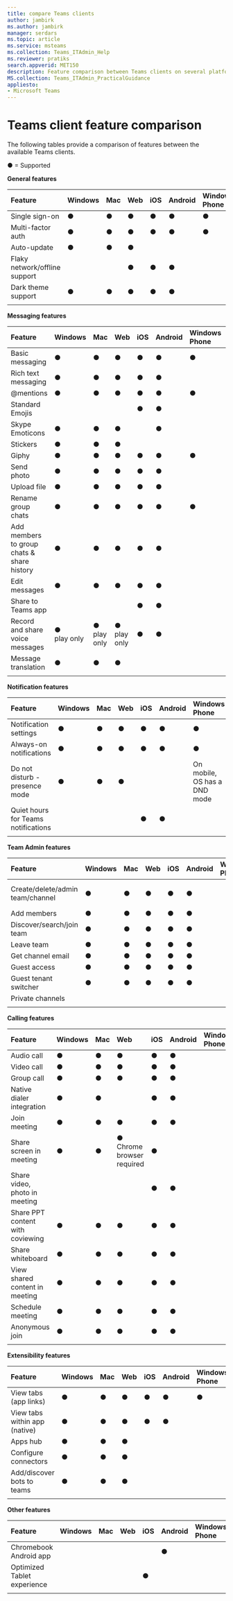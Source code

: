 ```yaml
---
title: compare Teams clients
author: jambirk
ms.author: jambirk
manager: serdars
ms.topic: article
ms.service: msteams
ms.collection: Teams_ITAdmin_Help
ms.reviewer: pratiks
search.appverid: MET150
description: Feature comparison between Teams clients on several platforms.
MS.collection: Teams_ITAdmin_PracticalGuidance
appliesto:
- Microsoft Teams
---  
```


# Teams client feature comparison

The following tables provide a comparison of features between the available Teams clients. 

● = Supported

**General features**

|Feature|Windows|Mac |Web |iOS |Android|Windows Phone|Comment|
|:--- |:--- |:---|:---|:---|:--- |:---|:---|
|Single sign-on|●|●|●|●|●|●||
|Multi-factor auth|●|●|●|●|●|●||
|Auto-update|●|●|●| | | ||
|Flaky network/offline support|||●|●|●|||
|Dark theme support|●|●|●|●|●| ||
|||||||||

**Messaging features**

|Feature|Windows|Mac |Web |iOS |Android|Windows Phone|Comment|
|:--- |:--- |:---|:---|:---|:--- |:---|:---|
|Basic messaging|●|●|●|●|●|●||
|Rich text messaging|●|●|●|●|●|||
|@mentions|●|●|●|●|●|●||
|Standard Emojis||||●|●|||
|Skype Emoticons|●|●|●||●|||
|Stickers|●|●|●|||||
|Giphy|●|●|●|●|●|●||
|Send photo|●|●|●|●|●|||
|Upload file|●|●|●|●|●|||
|Rename group chats|●|●|●|●|●|●|||
|Add members to group chats & share history|●|●|●|●|●|||
|Edit messages|●|●|●|●|●|||
|Share to Teams app||||●|●|||
|Record and share voice messages|● <br>play only|● <br>play only| ● <br>play only|●|●|||
|Message translation|●|●|●|||||
|||||||||

**Notification features** 

|Feature|Windows|Mac |Web |iOS |Android|Windows Phone|Comment|
|:--- |:--- |:---|:---|:---|:--- |:---|:---|
|Notification settings|●|●|●|●|●|●||
|Always-on notifications|●|●|●|●|●|●||
|Do not disturb - presence mode|●|●|●|||On mobile, OS has a DND mode|
|Quiet hours for Teams notifications||||●|●|||
|||||||||

**Team Admin features**

|Feature|Windows|Mac |Web |iOS |Android|Windows Phone|Comment|
|:--- |:--- |:---|:---|:---|:--- |:---|:---|
|Create/delete/admin team/channel|●|●|●|●|●||On mobile, can't add DLs/groups|
|Add members|●|●|●|●|●|||
|Discover/search/join team|●|●|●|●|●|||
|Leave team|●|●|●|●|●|||
|Get channel email|●|●|●|●|●|||
|Guest access|●|●|●|●|●|||
|Guest tenant switcher|●|●|●|●|●|||
|Private channels||||||||
|||||||||

**Calling features**

|Feature|Windows|Mac |Web |iOS |Android|Windows Phone|Comment|
|:--- |:--- |:---|:---|:---|:--- |:---|:---|
|Audio call|●|●|●|●|●|||
|Video call|●|●|●|●|●|||
|Group call|●|●|●|●|●|||
|Native dialer integration|●|●||●|●|||
|Join meeting|●|●|●|●|●|||
|Share screen in meeting|●|●|● <br>Chrome browser required|●||||
|Share video, photo in meeting||||●|●|||
|Share PPT content with coviewing|●|●|●|●|●|||
|Share whiteboard|●|●|●|●|●|||
|View shared content in meeting|●|●|●|●|●|||
|Schedule meeting|●|●|●|●|●|||
|Anonymous join|●|●|●|●|●|||
|||||||||

**Extensibility features**

|Feature|Windows|Mac |Web |iOS |Android|Windows Phone|Comment|
|:--- |:--- |:---|:---|:---|:--- |:---|:---|
|View tabs (app links)|●|●|●|●|●|●|||
|View tabs within app (native)|●|●|●|●|●| |||
|Apps hub|●|●|●|   |   | |||
|Configure connectors|●|●|●|   |   | |||
|Add/discover bots to teams|●|●|●|   |   |   |||
||||||||||

**Other features**

|Feature|Windows|Mac |Web |iOS |Android|Windows Phone|Comment|
|:--- |:--- |:---|:---|:---|:--- |:---|:---|
|Chromebook Android app| | | | |●| |||
|Optimized Tablet experience| | | |●|   | |||
||||||||||

